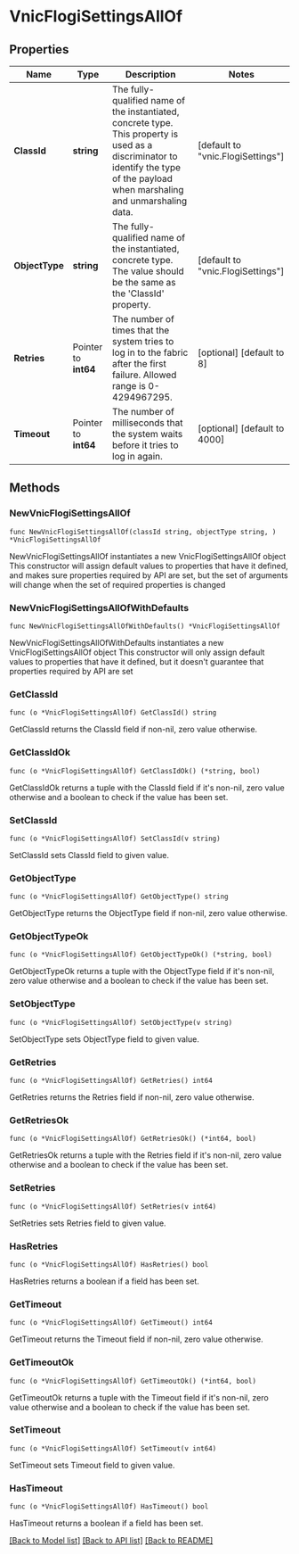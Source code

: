 # VnicFlogiSettingsAllOf

## Properties

Name | Type | Description | Notes
------------ | ------------- | ------------- | -------------
**ClassId** | **string** | The fully-qualified name of the instantiated, concrete type. This property is used as a discriminator to identify the type of the payload when marshaling and unmarshaling data. | [default to "vnic.FlogiSettings"]
**ObjectType** | **string** | The fully-qualified name of the instantiated, concrete type. The value should be the same as the &#39;ClassId&#39; property. | [default to "vnic.FlogiSettings"]
**Retries** | Pointer to **int64** | The number of times that the system tries to log in to the fabric after the first failure. Allowed range is 0-4294967295. | [optional] [default to 8]
**Timeout** | Pointer to **int64** | The number of milliseconds that the system waits before it tries to log in again. | [optional] [default to 4000]

## Methods

### NewVnicFlogiSettingsAllOf

`func NewVnicFlogiSettingsAllOf(classId string, objectType string, ) *VnicFlogiSettingsAllOf`

NewVnicFlogiSettingsAllOf instantiates a new VnicFlogiSettingsAllOf object
This constructor will assign default values to properties that have it defined,
and makes sure properties required by API are set, but the set of arguments
will change when the set of required properties is changed

### NewVnicFlogiSettingsAllOfWithDefaults

`func NewVnicFlogiSettingsAllOfWithDefaults() *VnicFlogiSettingsAllOf`

NewVnicFlogiSettingsAllOfWithDefaults instantiates a new VnicFlogiSettingsAllOf object
This constructor will only assign default values to properties that have it defined,
but it doesn't guarantee that properties required by API are set

### GetClassId

`func (o *VnicFlogiSettingsAllOf) GetClassId() string`

GetClassId returns the ClassId field if non-nil, zero value otherwise.

### GetClassIdOk

`func (o *VnicFlogiSettingsAllOf) GetClassIdOk() (*string, bool)`

GetClassIdOk returns a tuple with the ClassId field if it's non-nil, zero value otherwise
and a boolean to check if the value has been set.

### SetClassId

`func (o *VnicFlogiSettingsAllOf) SetClassId(v string)`

SetClassId sets ClassId field to given value.


### GetObjectType

`func (o *VnicFlogiSettingsAllOf) GetObjectType() string`

GetObjectType returns the ObjectType field if non-nil, zero value otherwise.

### GetObjectTypeOk

`func (o *VnicFlogiSettingsAllOf) GetObjectTypeOk() (*string, bool)`

GetObjectTypeOk returns a tuple with the ObjectType field if it's non-nil, zero value otherwise
and a boolean to check if the value has been set.

### SetObjectType

`func (o *VnicFlogiSettingsAllOf) SetObjectType(v string)`

SetObjectType sets ObjectType field to given value.


### GetRetries

`func (o *VnicFlogiSettingsAllOf) GetRetries() int64`

GetRetries returns the Retries field if non-nil, zero value otherwise.

### GetRetriesOk

`func (o *VnicFlogiSettingsAllOf) GetRetriesOk() (*int64, bool)`

GetRetriesOk returns a tuple with the Retries field if it's non-nil, zero value otherwise
and a boolean to check if the value has been set.

### SetRetries

`func (o *VnicFlogiSettingsAllOf) SetRetries(v int64)`

SetRetries sets Retries field to given value.

### HasRetries

`func (o *VnicFlogiSettingsAllOf) HasRetries() bool`

HasRetries returns a boolean if a field has been set.

### GetTimeout

`func (o *VnicFlogiSettingsAllOf) GetTimeout() int64`

GetTimeout returns the Timeout field if non-nil, zero value otherwise.

### GetTimeoutOk

`func (o *VnicFlogiSettingsAllOf) GetTimeoutOk() (*int64, bool)`

GetTimeoutOk returns a tuple with the Timeout field if it's non-nil, zero value otherwise
and a boolean to check if the value has been set.

### SetTimeout

`func (o *VnicFlogiSettingsAllOf) SetTimeout(v int64)`

SetTimeout sets Timeout field to given value.

### HasTimeout

`func (o *VnicFlogiSettingsAllOf) HasTimeout() bool`

HasTimeout returns a boolean if a field has been set.


[[Back to Model list]](../README.md#documentation-for-models) [[Back to API list]](../README.md#documentation-for-api-endpoints) [[Back to README]](../README.md)


